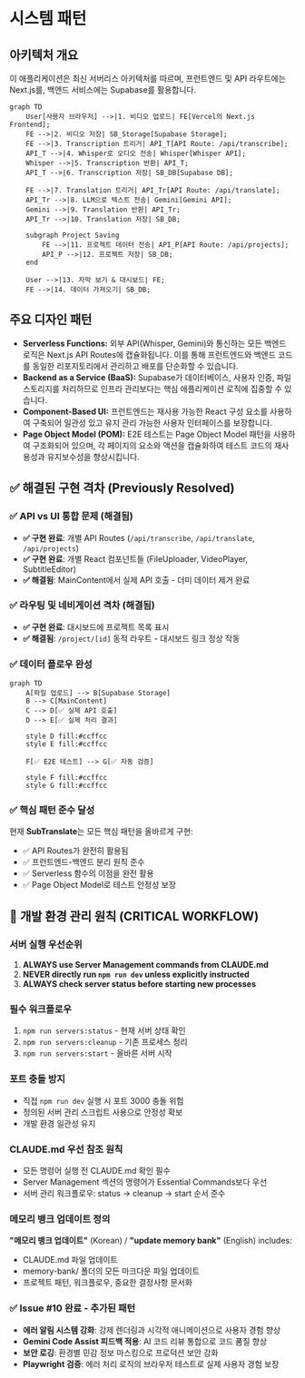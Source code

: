# 시스템 패턴

## 아키텍처 개요

이 애플리케이션은 최신 서버리스 아키텍처를 따르며, 프런트엔드 및 API 라우트에는 Next.js를, 백엔드 서비스에는 Supabase를 활용합니다.

```mermaid
graph TD
    User[사용자 브라우저] -->|1. 비디오 업로드| FE[Vercel의 Next.js Frontend];
    FE -->|2. 비디오 저장| SB_Storage[Supabase Storage];
    FE -->|3. Transcription 트리거| API_T[API Route: /api/transcribe];
    API_T -->|4. Whisper로 오디오 전송| Whisper[Whisper API];
    Whisper -->|5. Transcription 반환| API_T;
    API_T -->|6. Transcription 저장| SB_DB[Supabase DB];

    FE -->|7. Translation 트리거| API_Tr[API Route: /api/translate];
    API_Tr -->|8. LLM으로 텍스트 전송| Gemini[Gemini API];
    Gemini -->|9. Translation 반환| API_Tr;
    API_Tr -->|10. Translation 저장| SB_DB;

    subgraph Project Saving
        FE -->|11. 프로젝트 데이터 전송| API_P[API Route: /api/projects];
        API_P -->|12. 프로젝트 저장| SB_DB;
    end

    User -->|13. 자막 보기 & 대시보드| FE;
    FE -->|14. 데이터 가져오기| SB_DB;
```

## 주요 디자인 패턴

- **Serverless Functions:** 외부 API(Whisper, Gemini)와 통신하는 모든 백엔드 로직은 Next.js API Routes에 캡슐화됩니다. 이를 통해 프런트엔드와 백엔드 코드를 동일한 리포지토리에서 관리하고 배포를 단순화할 수 있습니다.
- **Backend as a Service (BaaS):** Supabase가 데이터베이스, 사용자 인증, 파일 스토리지를 처리하므로 인프라 관리보다는 핵심 애플리케이션 로직에 집중할 수 있습니다.
- **Component-Based UI:** 프런트엔드는 재사용 가능한 React 구성 요소를 사용하여 구축되어 일관성 있고 유지 관리 가능한 사용자 인터페이스를 보장합니다.
- **Page Object Model (POM):** E2E 테스트는 Page Object Model 패턴을 사용하여 구조화되어 있으며, 각 페이지의 요소와 액션을 캡슐화하여 테스트 코드의 재사용성과 유지보수성을 향상시킵니다.

## ✅ 해결된 구현 격차 (Previously Resolved)

### ✅ API vs UI 통합 문제 (해결됨)
- **✅ 구현 완료**: 개별 API Routes (`/api/transcribe`, `/api/translate`, `/api/projects`)
- **✅ 구현 완료**: 개별 React 컴포넌트들 (FileUploader, VideoPlayer, SubtitleEditor)
- **✅ 해결됨**: MainContent에서 실제 API 호출 - 더미 데이터 제거 완료

### ✅ 라우팅 및 네비게이션 격차 (해결됨)
- **✅ 구현 완료**: 대시보드에 프로젝트 목록 표시
- **✅ 해결됨**: `/project/[id]` 동적 라우트 - 대시보드 링크 정상 작동

### ✅ 데이터 플로우 완성
```mermaid
graph TD
    A[파일 업로드] --> B[Supabase Storage] 
    B --> C[MainContent]
    C --> D[✅ 실제 API 호출]
    D --> E[✅ 실제 처리 결과]
    
    style D fill:#ccffcc
    style E fill:#ccffcc
    
    F[✅ E2E 테스트] --> G[✅ 자동 검증]
    
    style F fill:#ccffcc
    style G fill:#ccffcc
```

### ✅ 핵심 패턴 준수 달성
현재 **SubTranslate**는 모든 핵심 패턴을 올바르게 구현:
- ✅ API Routes가 완전히 활용됨
- ✅ 프런트엔드-백엔드 분리 원칙 준수
- ✅ Serverless 함수의 이점을 완전 활용
- ✅ Page Object Model로 테스트 안정성 보장

## 🚨 개발 환경 관리 원칙 (CRITICAL WORKFLOW)

### 서버 실행 우선순위
1. **ALWAYS use Server Management commands from CLAUDE.md**
2. **NEVER directly run `npm run dev` unless explicitly instructed**  
3. **ALWAYS check server status before starting new processes**

### 필수 워크플로우
1. `npm run servers:status` - 현재 서버 상태 확인
2. `npm run servers:cleanup` - 기존 프로세스 정리  
3. `npm run servers:start` - 올바른 서버 시작

### 포트 충돌 방지
- 직접 `npm run dev` 실행 시 포트 3000 충돌 위험
- 정의된 서버 관리 스크립트 사용으로 안정성 확보
- 개발 환경 일관성 유지

### CLAUDE.md 우선 참조 원칙
- 모든 명령어 실행 전 CLAUDE.md 확인 필수
- Server Management 섹션의 명령어가 Essential Commands보다 우선
- 서버 관리 워크플로우: status → cleanup → start 순서 준수

### 메모리 뱅크 업데이트 정의
**"메모리 뱅크 업데이트"** (Korean) / **"update memory bank"** (English) includes:
- CLAUDE.md 파일 업데이트
- memory-bank/ 폴더의 모든 마크다운 파일 업데이트
- 프로젝트 패턴, 워크플로우, 중요한 결정사항 문서화

### ✅ Issue #10 완료 - 추가된 패턴
- **에러 알림 시스템 강화**: 강제 렌더링과 시각적 애니메이션으로 사용자 경험 향상
- **Gemini Code Assist 피드백 적용**: AI 코드 리뷰 통합으로 코드 품질 향상
- **보안 로깅**: 환경별 민감 정보 마스킹으로 프로덕션 보안 강화
- **Playwright 검증**: 에러 처리 로직의 브라우저 테스트로 실제 사용자 경험 보장
